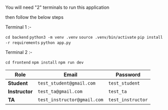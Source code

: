 You will need "2" terminals to run this application

then follow the below steps

Terminal 1 :-

`cd backend`
`python3 -m venv .venv`
`source .venv/bin/activate`
`pip install -r requirements`
`python app.py`


Terminal 2 :-

`cd frontend`
`npm install`
`npm run dev`


| Role       | Email                  | Password     |  
|------------|------------------------|-------------|  
| **Student**   | `test_student@gmail.com`   | `test_student`   |  
| **Instructor** | `test_ta@gmail.com` | `test_ta` |  
| **TA**       | `test_instructor@gmail.com`       | `test_instructor`       |  
